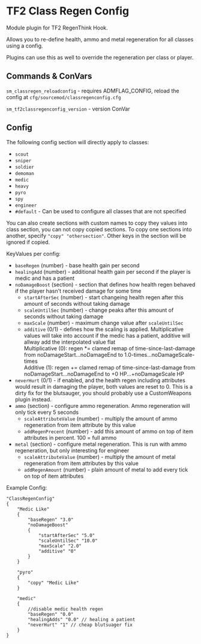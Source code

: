 # TF2 Class Regen Config

Module plugin for TF2 RegenThink Hook.

Allows you to re-define health, ammo and metal regeneration for all classes using a config.

Plugins can use this as well to override the regeneration per class or player.

## Commands & ConVars

`sm_classregen_reloadconfig` - requires ADMFLAG_CONFIG, reload the config at `cfg/sourcemod/classregenconfig.cfg`

`sm_tf2classregenconfig_version` - version ConVar

## Config

The following config section will directly apply to classes:
* `scout`
* `sniper`
* `soldier`
* `demoman`
* `medic`
* `heavy`
* `pyro`
* `spy`
* `engineer`
* `#default` - Can be used to configure all classes that are not specified

You can also create sections with custom names to copy they values into class section, you can not copy copied sections.
To copy one sections into another, specify `"copy" "othersection"`. Other keys in the section will be ignored if copied.

KeyValues per config:

* `baseRegen` (number) - base health gain per second
* `healingAdd` (number) - additional health gain per second if the player is medic and has a patient
* `noDamageBoost` (section) - section that defines how health regen behaved if the player hasn't received damage for some time
  * `startAfterSec` (number) - start changeing health regen after this amount of seconds without taking damage
  * `scaleUntilSec` (number) - change peaks after this amount of seconds without taking damage
  * `maxScale` (number) - maximum change value after `scaleUntilSec`
  * `additive` (0/1) - defines how the scaling is applied. Multiplicative values will take into account if the medic has a patient, additive will allway add the interpolated value flat   
	Multiplicative (0): regen *= clamed remap of time-since-last-damage from noDamageStart...noDamageEnd to 1.0-times...noDamageScale-times   
	Additive (1): regen += clamed remap of time-since-last-damage from noDamageStart...noDamageEnd to +0 HP...+noDamageScale HP
* `neverHurt` (0/1) - if enabled, and the health regen including attributes would result in damaging the player, both values are reset to 0. This is a dirty fix for the blutsauger, you should probably use a CustomWeapons plugin instead.
* `ammo` (section) - configure ammo regeneration. Ammo regeneration will only tick every 5 seconds
  * `scaleAttributeValue` (number) - multiply the amount of ammo regeneration from item attribute by this value
  * `addRegenPrecent` (number) - add this amount of ammo on top of item attributes in percent. 100 = full ammo
* `metal` (section) - configure metal regeneration. This is run with ammo regeneration, but only interesting for engineer
  * `scaleAttributeValue` (number) - multiply the amount of metal regeneration from item attributes by this value
  * `addRegenAmount` (number) - plain amount of metal to add every tick on top of item attributes

Example Config:

```
"ClassRegenConfig"
{
	"Medic Like"
	{
		"baseRegen" "3.0"
		"noDamageBoost" 
		{
			"startAfterSec" "5.0"
			"scaleUntilSec" "10.0"
			"maxScale" "2.0"
			"additive" "0"
		}
	}
	
	"pyro"
	{
		"copy" "Medic Like"
	}
	
	"medic"
	{
		//disable medic health regen
		"baseRegen" "0.0"
		"healingAdds" "0.0" // healing a patient
		"neverHurt" "1" // cheap blutsuager fix
	}
}
```
